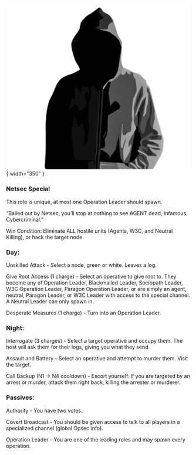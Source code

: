 ![infamouscybercriminal.png](Images/infamouscybercriminal.png){ width="350" }

### **Netsec Special**

This role is unique, at most one Operation Leader should spawn.

“Bailed out by Netsec, you’ll stop at nothing to see AGENT dead, Infamous Cybercriminal.”

Win Condition: Eliminate ALL hostile units (Agents, W3C, and Neutral Killing), or hack the target node.

### **Day:**

Unskilled Attack - Select a node, green or white. Leaves a log.

Give Root Access (1 charge) - Select an operative to give root to. They become any of Operation Leader, Blackmailed Leader, Sociopath Leader, W3C Operation Leader, Paragon Operation Leader, or are simply an agent, neutral, Paragon Leader, or W3C Leader with access to the special channel. A Neutral Leader can only spawn in.

Desperate Measures (1 charge) - Turn into an Operation Leader.

### **Night:**

Interrogate (3 charges) - Select a target operative and occupy them. The host will ask them for their logs, giving you what they send.

Assault and Battery - Select an operative and attempt to murder them. Visit the target.

Call Backup (N1 -> N4 cooldown) - Escort yourself. If you are targeted by an arrest or murder, attack them right back, killing the arrester or murderer.

### **Passives:**

Authority - You have two votes.

Covert Broadcast - You should be given access to talk to all players in a specialized channel (global Opsec info).

Operation Leader - You are one of the leading roles and may spawn every operation.